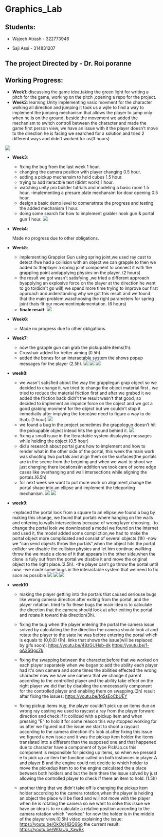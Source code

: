 # Graphics_Lab
## Students:

 - Wajeeh Atrash - 322773946
 
 - Saji Assi - 314831207
## The project Directed by - **Dr. Roi poranne**
## Working Progress:
- **Week1**: discussing the game idea,taking the green light for writing a pitch for the game, working on the pitch ,opening a repo for the project.
- **Week2**: learning Unity implementing vasic movment for the character wolking all direction and jumping it took us a wjile to find a way to implement the jumping mechanism that allows the player to jump only when he is on the ground, beside the movement we added the mechanism to switch controll between the character and made the game first person view, we have an issue with it the player doesn't move to the direction he is facing we searched for a solution and tried 2 different ways and didn't worked for us(3 hours)

![](week2.gif)

- **Week3**:

	- fixing the bug from the last week 1 hour.
	- changing the camera position with player changing 0.5 hour.
	- adding a pickup mechansim to hold cubes 1.5 hour.
	- trying to add iteractble text (didnt work) 1 hour.
	- watching unity pro builder tutrials and modeling a basic room 1.5 hour.
	-implementing a presure plate mechansim for door opening 0.5 hour.
	- design a basic demo level to domenstrate the progress and testing the added mechanism 1 hour.
	- doing some search for how to implement grabler hook gun & portal gun 1 hour.
	![](week3.gif)

- **Week4**:

	Made no progress due to other obligations.
- **Week5**:
	- implementing Grappler Gun using spring joint,we used ray cast to detect ifwe had a collision with an object we can grapple to then we added to theplayer a spring joint component to connect it with the grappling point andapplying physics on the player. (2 hours)
	- the result we got wasn't satisfying ,we tried a different approach byapplying an explosive force on the player at the direction he want to go to(didn't go will) we spend more time trying to improve our first approach andunderstanding why we got this result and we found that the main problem waschoosing the right parameters for spring joint thats fit our movementimplementation. (6 hours)
	- **finale result**:
	![](week5.gif)

- **Week6**:

	- Made no progress due to other obligations.


- **Week7**:
	- now the grapple gun can grab the pickupable items(1h).
	- Crosshair added for better aiming (0.5h).
	- added the bones for an interactable system the shows popup messages for the player (2.5h).
	![](Week7.gif)
	![](week7_1.png)
	![](week7_2.png)

- **week8**:
	- we wasn't satisfied about the way the grapplegun grap object so we decided to change it, we tried to change the object material first , we tried to reduce the material friction first and after we grabed it we added the friction back didn't the result wasn't that good, so decided to implement an impulce force on the object and we got a good grabing movment for the object but we couldn't stop it immediatly after implying the force(we need to figure a way to do that). (1 hour)
	![](Week8.gif)
	- we found a bug in the project sometimes the grapplegun doesn't hit the pickupable object intead hits the ground behind it.
	![](Week8_bug.gif)
	- fixing a small isuue in the Iteractable system displaying messages while holding the object (0.5 hour)
	- did a research about  portal guns how to implement and how to render what in the other side of the portal, this week  the main work was shooting two portals and align them on the surfaces(the portals are in the scene from the begining and when we want to shoot we just changing there locations)in addition we took care of some edge cases like overhanging and wall intersections while aligning the portals.(6.5h)
	- for next week we want to put more work on alignment,change the portal shape into an ellipse and implement the teleporting mechanism.
	![](week8.png)
	![](Week8_portal.gif)
- **week9**:

	-replaced the portal look from a square to an ellipse,we found a bug by making this change, we found that portals where hanging on the walls and entering to walls intersections becuase of wrong layer choosing.
	-to change the portal look we downloaded a model we found on the internet and used it, the model added some compliction,we had to make the portal object more complicated and consist of several objects.(1h)
	-now we "can send objects throw the portals",when the object hits the portal collider we disable the collision physics and let him continue wallking throw the we made a clone of it that appears in the other side,when the clone is fully out from the portal we disable it and move the original object to the right place.(2.5h).
	-the player can't go throw the portal until now.
	-we made some bugs in the interactable system that we need to fix soon as possible
	![](week9.png)
	![](week9_2.png)
	![](Week9_portal.gif)

- **week10**

	- making the player getting into the portals that caused seriouse bugs like wrong camera direction after exiting from the portal ,and the player rotation. tried to fix these bugs the main idea is to calculate the direction that the camera should look at after exiting the portal and rotate it toward this direction(3h).
	- fixing the bug when the player entering the portal the camera issue solved by calculating the the direction the camera should look at and rotate the player to the state he was before entering the portal which is equals to (0,0,0) (1h).
	links that shows the issue(will be replaced by gifs soon):
	https://youtu.be/49zGUHsb-dk
	https://youtu.be/1-oA35GgcZk


	- fixing the swapping between the character,before that we worked on each player separately when we began to add the ability each player had it's own camera and some times the abilities effected the wrong character now we have one camera that we change it parent according to the controlled player
	and the ability take effect on the right player we did that by disabling the unnecessarily component for the controlled player and enabling them on swapping.(2h)
	result after fixing the issues:
	https://youtu.be/fqSsEoCbUEY

	- fixing pickup items bug, the player couldn't pick up an items due an wrong ray casting we used to raycast a ray from the player forward direction and check if it collided with a pickup item and when pressing "E" to hold it for some reason this way stopped working for us after we figured out the issue we start to shoot a raycast according to the camera direction it's look at.after fixing this issue we figured a new issue and it was the pickup item holder the items translated into a different than the supposed one and that happened due to character have a component of type PickUp.cs this component is responsible for picking up items, so when we pressed e to pick up an item the function called on both instances in player A and player B and the engine could not decide to which holder to move the pickedup item to so the engine calculated the a place between both holders and but the item there the issue solved by just allowing the controlled player to check if there an item to hold. (1.5h)
	- another thing that we didn't take off is changing the pickup item holder according to the camera rotation,when the player is holding an object the place will be fixed and will not move with the player when he is rotating the camera so we want to solve this issue we have an idea is to re calculate a relative position according to the camera rotation which "worked" for now the holder is in the middle of the player view.(0.5h)
	video explaining the issue:
	https://youtu.be/OkOgHi2Q6So
	the current result:
	https://youtu.be/W0aUq_XawBk